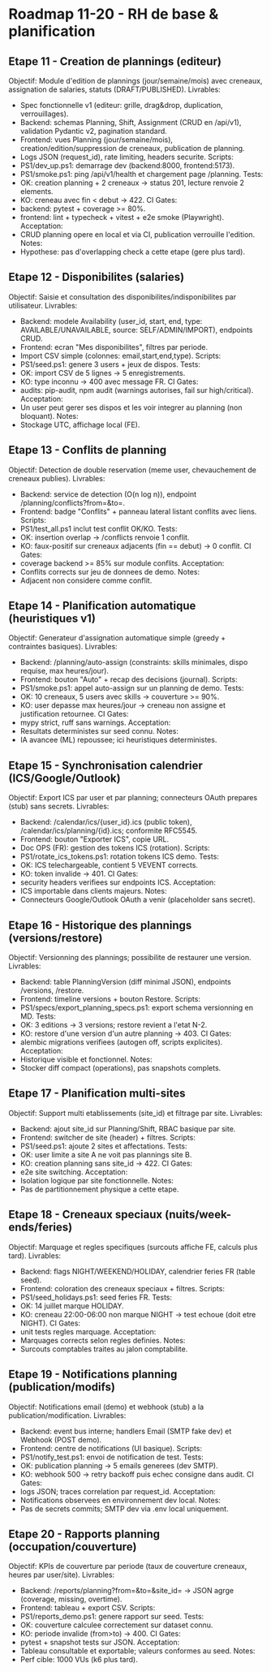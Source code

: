 # Roadmap 11-20 - RH de base & planification

## Etape 11 - Creation de plannings (editeur)
Objectif: Module d'edition de plannings (jour/semaine/mois) avec creneaux, assignation de salaries, statuts (DRAFT/PUBLISHED).
Livrables:
- Spec fonctionnelle v1 (editeur: grille, drag&drop, duplication, verrouillages).
- Backend: schemas Planning, Shift, Assignment (CRUD en /api/v1), validation Pydantic v2, pagination standard.
- Frontend: vues Planning (jour/semaine/mois), creation/edition/suppression de creneaux, publication de planning.
- Logs JSON (request_id), rate limiting, headers securite.
Scripts:
- PS1/dev_up.ps1: demarrage dev (backend:8000, frontend:5173).
- PS1/smoke.ps1: ping /api/v1/health et chargement page /planning.
Tests:
- OK: creation planning + 2 creneaux -> status 201, lecture renvoie 2 elements.
- KO: creneau avec fin < debut -> 422.
CI Gates:
- backend: pytest + coverage >= 80%.
- frontend: lint + typecheck + vitest + e2e smoke (Playwright).
Acceptation:
- CRUD planning opere en local et via CI, publication verrouille l'edition.
Notes:
- Hypothese: pas d'overlapping check a cette etape (gere plus tard).

## Etape 12 - Disponibilites (salaries)
Objectif: Saisie et consultation des disponibilites/indisponibilites par utilisateur.
Livrables:
- Backend: modele Availability (user_id, start, end, type: AVAILABLE/UNAVAILABLE, source: SELF/ADMIN/IMPORT), endpoints CRUD.
- Frontend: ecran "Mes disponibilites", filtres par periode.
- Import CSV simple (colonnes: email,start,end,type).
Scripts:
- PS1/seed.ps1: genere 3 users + jeux de dispos.
Tests:
- OK: import CSV de 5 lignes -> 5 enregistrements.
- KO: type inconnu -> 400 avec message FR.
CI Gates:
- audits: pip-audit, npm audit (warnings autorises, fail sur high/critical).
Acceptation:
- Un user peut gerer ses dispos et les voir integrer au planning (non bloquant).
Notes:
- Stockage UTC, affichage local (FE).

## Etape 13 - Conflits de planning
Objectif: Detection de double reservation (meme user, chevauchement de creneaux publies).
Livrables:
- Backend: service de detection (O(n log n)), endpoint /planning/conflicts?from=&to=.
- Frontend: badge "Conflits" + panneau lateral listant conflits avec liens.
Scripts:
- PS1/test_all.ps1 inclut test conflit OK/KO.
Tests:
- OK: insertion overlap -> /conflicts renvoie 1 conflit.
- KO: faux-positif sur creneaux adjacents (fin == debut) -> 0 conflit.
CI Gates:
- coverage backend >= 85% sur module conflits.
Acceptation:
- Conflits corrects sur jeu de donnees de demo.
Notes:
- Adjacent non considere comme conflit.

## Etape 14 - Planification automatique (heuristiques v1)
Objectif: Generateur d'assignation automatique simple (greedy + contraintes basiques).
Livrables:
- Backend: /planning/auto-assign (constraints: skills minimales, dispo requise, max heures/jour).
- Frontend: bouton "Auto" + recap des decisions (journal).
Scripts:
- PS1/smoke.ps1: appel auto-assign sur un planning de demo.
Tests:
- OK: 10 creneaux, 5 users avec skills -> couverture >= 90%.
- KO: user depasse max heures/jour -> creneau non assigne et justification retournee.
CI Gates:
- mypy strict, ruff sans warnings.
Acceptation:
- Resultats deterministes sur seed connu.
Notes:
- IA avancee (ML) repoussee; ici heuristiques deterministes.

## Etape 15 - Synchronisation calendrier (ICS/Google/Outlook)
Objectif: Export ICS par user et par planning; connecteurs OAuth prepares (stub) sans secrets.
Livrables:
- Backend: /calendar/ics/{user_id}.ics (public token), /calendar/ics/planning/{id}.ics; conformite RFC5545.
- Frontend: bouton "Exporter ICS", copie URL.
- Doc OPS (FR): gestion des tokens ICS (rotation).
Scripts:
- PS1/rotate_ics_tokens.ps1: rotation tokens ICS demo.
Tests:
- OK: ICS telechargeable, contient 5 VEVENT corrects.
- KO: token invalide -> 401.
CI Gates:
- security headers verifiees sur endpoints ICS.
Acceptation:
- ICS importable dans clients majeurs.
Notes:
- Connecteurs Google/Outlook OAuth a venir (placeholder sans secret).

## Etape 16 - Historique des plannings (versions/restore)
Objectif: Versionning des plannings; possibilite de restaurer une version.
Livrables:
- Backend: table PlanningVersion (diff minimal JSON), endpoints /versions, /restore.
- Frontend: timeline versions + bouton Restore.
Scripts:
- PS1/specs/export_planning_specs.ps1: export schema versionning en MD.
Tests:
- OK: 3 editions -> 3 versions; restore revient a l'etat N-2.
- KO: restore d'une version d'un autre planning -> 403.
CI Gates:
- alembic migrations verifiees (autogen off, scripts explicites).
Acceptation:
- Historique visible et fonctionnel.
Notes:
- Stocker diff compact (operations), pas snapshots complets.

## Etape 17 - Planification multi-sites
Objectif: Support multi etablissements (site_id) et filtrage par site.
Livrables:
- Backend: ajout site_id sur Planning/Shift, RBAC basique par site.
- Frontend: switcher de site (header) + filtres.
Scripts:
- PS1/seed.ps1: ajoute 2 sites et affectations.
Tests:
- OK: user limite a site A ne voit pas plannings site B.
- KO: creation planning sans site_id -> 422.
CI Gates:
- e2e site switching.
Acceptation:
- Isolation logique par site fonctionnelle.
Notes:
- Pas de partitionnement physique a cette etape.

## Etape 18 - Creneaux speciaux (nuits/week-ends/feries)
Objectif: Marquage et regles specifiques (surcouts affiche FE, calculs plus tard).
Livrables:
- Backend: flags NIGHT/WEEKEND/HOLIDAY, calendrier feries FR (table seed).
- Frontend: coloration des creneaux speciaux + filtres.
Scripts:
- PS1/seed_holidays.ps1: seed feries FR.
Tests:
- OK: 14 juillet marque HOLIDAY.
- KO: creneau 22:00-06:00 non marque NIGHT -> test echoue (doit etre NIGHT).
CI Gates:
- unit tests regles marquage.
Acceptation:
- Marquages corrects selon regles definies.
Notes:
- Surcouts comptables traites au jalon comptabilite.

## Etape 19 - Notifications planning (publication/modifs)
Objectif: Notifications email (demo) et webhook (stub) a la publication/modification.
Livrables:
- Backend: event bus interne; handlers Email (SMTP fake dev) et Webhook (POST demo).
- Frontend: centre de notifications (UI basique).
Scripts:
- PS1/notify_test.ps1: envoi de notification de test.
Tests:
- OK: publication planning -> 5 emails generees (dev SMTP).
- KO: webhook 500 -> retry backoff puis echec consigne dans audit.
CI Gates:
- logs JSON; traces correlation par request_id.
Acceptation:
- Notifications observees en environnement dev local.
Notes:
- Pas de secrets commits; SMTP dev via .env local uniquement.

## Etape 20 - Rapports planning (occupation/couverture)
Objectif: KPIs de couverture par periode (taux de couverture creneaux, heures par user/site).
Livrables:
- Backend: /reports/planning?from=&to=&site_id= -> JSON agrge (coverage, missing, overtime).
- Frontend: tableau + export CSV.
Scripts:
- PS1/reports_demo.ps1: genere rapport sur seed.
Tests:
- OK: couverture calculee correctement sur dataset connu.
- KO: periode invalide (from>to) -> 400.
CI Gates:
- pytest + snapshot tests sur JSON.
Acceptation:
- Tableau consultable et exportable; valeurs conformes au seed.
Notes:
- Perf cible: 1000 VUs (k6 plus tard).
